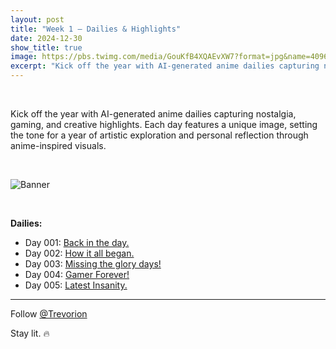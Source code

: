```yaml
---
layout: post
title: "Week 1 – Dailies & Highlights"
date: 2024-12-30
show_title: true
image: https://pbs.twimg.com/media/GouKfB4XQAEvXW7?format=jpg&name=4096x4096
excerpt: "Kick off the year with AI-generated anime dailies capturing nostalgia, gaming, and creative highlights. Each day features a unique image, setting the tone for a year of artistic exploration and personal reflection through anime-inspired visuals."
---
```


<div style="max-width: 640px; height: auto;">
  <br/>
  <p>Kick off the year with AI-generated anime dailies capturing nostalgia, gaming, and creative highlights. Each day features a unique image, setting the tone for a year of artistic exploration and personal reflection through anime-inspired visuals.</p>
  <br/>
  <p><img src="https://pbs.twimg.com/media/GouKfB4XQAEvXW7?format=jpg&name=4096x4096" alt="Banner"  style="max-width: 640px; height: auto;" /></p>
  <br/>
</div>

**Dailies:**
- Day 001: [Back in the day.](https://x.com/Trevorion/status/1877328414471803378)
- Day 002: [How it all began.](https://x.com/Trevorion/status/1877336582279086349)
- Day 003: [Missing the glory days!](https://x.com/Trevorion/status/1877339113621160253)
- Day 004: [Gamer Forever!](https://x.com/Trevorion/status/1877343613480239318)
- Day 005: [Latest Insanity.](https://x.com/Trevorion/status/1877580723428716725)

---

Follow [@Trevorion](https://x.com/Trevorion)

Stay lit. 🔥

